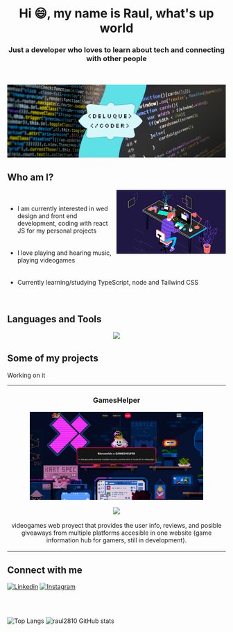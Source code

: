<h1 align="center">Hi 😄, my name is Raul, what's up world</h1>
<h3 align="center">Just a developer who loves to learn about tech and connecting with other people</h2>
<br></br>
<img src="/IMAGES/Deluque coder.png">

## Who am I?
<img align= "right" src="/IMAGES/animation.gif" width= "50%" />
  <ul>
  <br></br>
  <li>I am currently interested in wed design and front end development, coding with react JS for my personal projects </li>
  <br></br>
  <li>I love playing and hearing music, playing videogames </li>
  <br></br>
  <li>Currently learning/studying TypeScript, node and Tailwind CSS</li>
  <br></br>
</ul>

## Languages and Tools
<p align="center">
  <a href="https://skillicons.dev">
    <img src="https://skillicons.dev/icons?i=git,docker,javascript,react,typescript,nodejs,java" />
  </a>
</p>

## Some of my projects
<p>Working on it</p>

<table>
  <tr>  
  <td width="50%">
  <h3 align="center">GamesHelper</h3>
  <div align="center">
  <a href="https://raul2810.github.io/proyecto-gamesHelper/src/App.jsx" target="_blank"><img src="/IMAGES/GamesHelper.png" width="400"></a>
  <p><a href="https://github.com/raul2810/proyecto-gamesHelper" target="_blank"><img src="https://img.shields.io/badge/CÓDIGO-ff9?style=for-the-badge&logo=github&logoColor=black"></a></p>
  <p>videogames web proyect that provides the user info, reviews, and posible giveaways from multiple platforms accesible in one website (game information hub for gamers, still in development).</p>
  </div>                                                                          
  </td>
</table>

 ## Connect with me
<p align="left">
  <a href="https://www.linkedin.com/in/raul-enrrique-de-luque-aaron-4848b0289"><img alt="Linkedin" title="Raul De Luque Linkedin" src="https://img.shields.io/badge/LinkedIn-0077B5?style=for-the-badge&logo=linkedin&logoColor=white"></a>
  <a href="https://www.instagram.com/raule.d.a/"><img alt="Instagram" title="Raul De Luque Instagram" src="https://img.shields.io/badge/Instagram-E4405F?style=for-the-badge&logo=instagram&logoColor=white"></a>
</p>
<br></br>

![Top Langs](https://github-readme-stats.vercel.app/api/top-langs/?username=raul2810&layout=donut&theme=tokyonight)
![raul2810 GitHub stats](https://github-readme-stats.vercel.app/api?username=raul2810&show_icons=true&theme=tokyonight)



<!--
**raul2810/raul2810** is a ✨ _special_ ✨ repository because its `README.md` (this file) appears on your GitHub profile.

Here are some ideas to get you started:

- 🔭 I’m currently working on ...
- 🌱 I’m currently learning ...
- 👯 I’m looking to collaborate on ...
- 🤔 I’m looking for help with ...
- 💬 Ask me about ...
- 📫 How to reach me: ...
- 😄 Pronouns: ...
- ⚡ Fun fact: ...
-->
